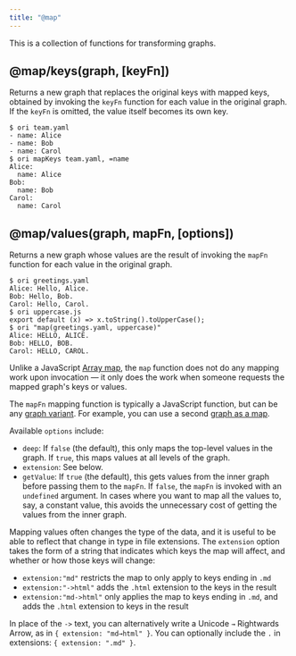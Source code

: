 ```yaml
---
title: "@map"
---
```


This is a collection of functions for transforming graphs.

<a name="keys"></a>

## @map/keys(graph, [keyFn])

Returns a new graph that replaces the original keys with mapped keys, obtained by invoking the `keyFn` function for each value in the original graph. If the `keyFn` is omitted, the value itself becomes its own key.

```console assert: true, path: files
$ ori team.yaml
- name: Alice
- name: Bob
- name: Carol
$ ori mapKeys team.yaml, =name
Alice:
  name: Alice
Bob:
  name: Bob
Carol:
  name: Carol
```

<a name="values"></a>

## @map/values(graph, mapFn, [options])

Returns a new graph whose values are the result of invoking the `mapFn` function for each value in the original graph.

```console assert: true, path: files
$ ori greetings.yaml
Alice: Hello, Alice.
Bob: Hello, Bob.
Carol: Hello, Carol.
$ ori uppercase.js
export default (x) => x.toString().toUpperCase();
$ ori "map(greetings.yaml, uppercase)"
Alice: HELLO, ALICE.
Bob: HELLO, BOB.
Carol: HELLO, CAROL.
```

Unlike a JavaScript [Array map](https://developer.mozilla.org/en-US/docs/Web/JavaScript/Reference/Global_Objects/Array/map), the `map` function does not do any mapping work upon invocation — it only does the work when someone requests the mapped graph's keys or values.

The `mapFn` mapping function is typically a JavaScript function, but can be any [graph variant](/core/variants.html). For example, you can use a second [graph as a map](/cli/intro.html#use-a-graph-as-a-map).

Available `options` include:

- `deep`: If `false` (the default), this only maps the top-level values in the graph. If `true`, this maps values at all levels of the graph.
- `extension`: See below.
- `getValue`: If `true` (the default), this gets values from the inner graph before passing them to the `mapFn`. If `false`, the `mapFn` is invoked with an `undefined` argument. In cases where you want to map all the values to, say, a constant value, this avoids the unnecessary cost of getting the values from the inner graph.

Mapping values often changes the type of the data, and it is useful to be able to reflect that change in type in file extensions. The `extension` option takes the form of a string that indicates which keys the map will affect, and whether or how those keys will change:

- `extension:"md"` restricts the map to only apply to keys ending in `.md`
- `extension:"->html"` adds the `.html` extension to the keys in the result
- `extension:"md->html"` only applies the map to keys ending in `.md`, and adds the `.html` extension to keys in the result

In place of the `->` text, you can alternatively write a Unicode `→` Rightwards Arrow, as in `{ extension: "md→html" }`. You can optionally include the `.` in extensions: `{ extension: ".md" }`.
